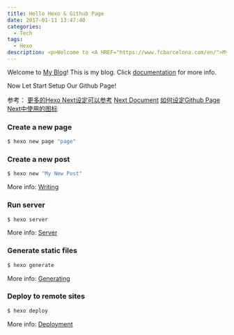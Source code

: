 ```yaml
---
title: Hello Hexo & Github Page
date: 2017-01-11 13:47:40
categories: 
  - Tech
tags:
  - Hexo 
description: <p>Welcome to <A HREF="https://www.fcbarcelona.com/en/">My Blog</A><p>
---
```

Welcome to [My Blog](http://lizitong.ren/)! This is my blog. Click [documentation](https://hexo.io/docs/) for more info. 

Now Let Start Setup Our Github Page!

参考：
[更多的Hexo Next设定可以参考](https://theme-next.org/docs/getting-started/)
[Next Document](https://theme-next.org/docs/getting-started/)
[如何设定Github Page](https://segmentfault.com/a/1190000017797561)
[Next中使用的图标](https://fontawesome.com/icons?d=gallery&q=qu)

### Create a new page
``` bash
$ hexo new page "page"
```

### Create a new post

``` bash
$ hexo new "My New Post"
```

More info: [Writing](https://hexo.io/docs/writing.html)

### Run server

``` bash
$ hexo server
```

More info: [Server](https://hexo.io/docs/server.html)

### Generate static files

``` bash
$ hexo generate
```

More info: [Generating](https://hexo.io/docs/generating.html)

### Deploy to remote sites

``` bash
$ hexo deploy
```

More info: [Deployment](https://hexo.io/docs/deployment.html)
